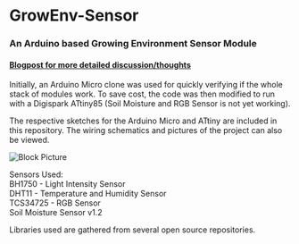 # GrowEnv-Sensor
### An Arduino based Growing Environment Sensor Module  
#### [Blogpost for more detailed discussion/thoughts](https://adriantayag.github.io/diy/2020/12/01/Hacking-together-sensors-for-Gardening.html)

Initially, an Arduino Micro clone was used for quickly verifying if the whole stack of modules work. To save cost, the code was then modified to run with a Digispark ATtiny85 (Soil Moisture and RGB Sensor is not yet working).  

The respective sketches for the Arduino Micro and ATtiny are included in this repository. The wiring schematics and pictures of the project can also be viewed.

![Block Picture](https://user-images.githubusercontent.com/31812460/100542437-c3624000-3284-11eb-847c-dc49c9e598a6.jpg)

Sensors Used:  
BH1750 - Light Intensity Sensor  
DHT11 - Temperature and Humidity Sensor  
TCS34725 - RGB Sensor  
Soil Moisture Sensor v1.2  
  
Libraries used are gathered from several open source repositories.
